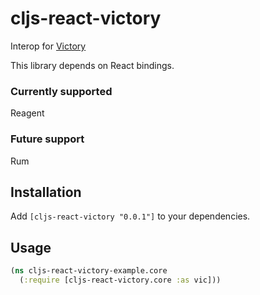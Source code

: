 # cljs-react-victory

Interop for [Victory](http://formidable.com/open-source/victory)

This library depends on React bindings.

### Currently supported

Reagent

### Future support

Rum

## Installation

Add `[cljs-react-victory "0.0.1"]` to your dependencies.

## Usage

```clojure
(ns cljs-react-victory-example.core
  (:require [cljs-react-victory.core :as vic]))
```
